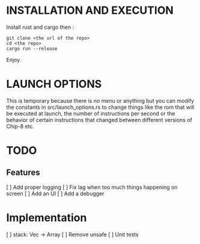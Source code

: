 # INSTALLATION AND EXECUTION

Install rust and cargo then :

```
git clone <the url of the repo>
cd <the repo>
cargo run --release
```

Enjoy.

# LAUNCH OPTIONS

This is temporary because there is no menu or anything but you can modify the constants in src/launch_options.rs to change things like the rom that will be executed at launch, the number of instructions per second or the behavior of certain instructions that changed between different versions of Chip-8 etc.

# TODO

## Features
[ ] Add proper logging
[ ] Fix lag when too much things happening on screen
[ ] Add an UI
[ ] Add a debugger

# Implementation
[ ] stack: Vec -> Array
[ ] Remove unsafe
[ ] Unit tests